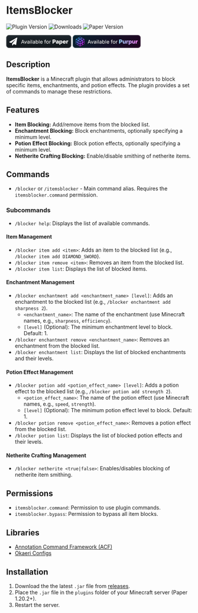 # ItemsBlocker

![Plugin Version](https://img.shields.io/github/v/tag/flezeusz/ItemsBlocker?label=Version&color=brightgreen)
![Downloads](https://img.shields.io/github/downloads/flezeusz/ItemsBlocker/total?label=Downloads&color=blueviolet)
![Paper Version](https://img.shields.io/badge/Paper-1.20.2+-blue.svg)

<a href="/#"><img src="https://raw.githubusercontent.com/intergrav/devins-badges/v2/assets/compact/supported/paper_46h.png" height="35"></a>
<a href="/#"><img src="https://raw.githubusercontent.com/intergrav/devins-badges/v2/assets/compact/supported/purpur_46h.png" height="35"></a>

## Description

**ItemsBlocker** is a Minecraft plugin that allows administrators to block specific items, enchantments, and potion effects. The plugin provides a set of commands to manage these restrictions.

## Features

* **Item Blocking:** Add/remove items from the blocked list.
* **Enchantment Blocking:** Block enchantments, optionally specifying a minimum level.
* **Potion Effect Blocking:** Block potion effects, optionally specifying a minimum level.
* **Netherite Crafting Blocking:** Enable/disable smithing of netherite items.

## Commands

* `/blocker` or `/itemsblocker` - Main command alias.  Requires the `itemsblocker.command` permission.

### Subcommands

* `/blocker help`: Displays the list of available commands.

#### Item Management

* `/blocker item add <item>`: Adds an item to the blocked list (e.g., `/blocker item add DIAMOND_SWORD`).
* `/blocker item remove <item>`: Removes an item from the blocked list.
* `/blocker item list`: Displays the list of blocked items.

#### Enchantment Management

* `/blocker enchantment add <enchantment_name> [level]`: Adds an enchantment to the blocked list (e.g., `/blocker enchantment add sharpness 2`).
    * `<enchantment_name>`: The name of the enchantment (use Minecraft names, e.g., `sharpness`, `efficiency`).
    * `[level]` (Optional): The minimum enchantment level to block. Default: 1.
* `/blocker enchantment remove <enchantment_name>`: Removes an enchantment from the blocked list.
* `/blocker enchantment list`: Displays the list of blocked enchantments and their levels.

#### Potion Effect Management

* `/blocker potion add <potion_effect_name> [level]`: Adds a potion effect to the blocked list (e.g., `/blocker potion add strength 2`).
    * `<potion_effect_name>`: The name of the potion effect (use Minecraft names, e.g., `speed`, `strength`).
    * `[level]` (Optional): The minimum potion effect level to block. Default: 1.
* `/blocker potion remove <potion_effect_name>`: Removes a potion effect from the blocked list.
* `/blocker potion list`: Displays the list of blocked potion effects and their levels.

#### Netherite Crafting Management

* `/blocker netherite <true|false>`: Enables/disables blocking of netherite item smithing.

## Permissions

* `itemsblocker.command`: Permission to use plugin commands.
* `itemsblocker.bypass`: Permission to bypass all item blocks.

## Libraries

* [Annotation Command Framework (ACF)](https://github.com/aikar/commands)
 * [Okaeri Configs](https://github.com/OkaeriPoland/okaeri-configs)

## Installation

1.  Download the the latest `.jar` file from [releases](https://github.com/flezeusz/ItemsBlocker/releases/latest).
2.  Place the `.jar` file in the `plugins` folder of your Minecraft server (Paper 1.20.2+).
3.  Restart the server.
